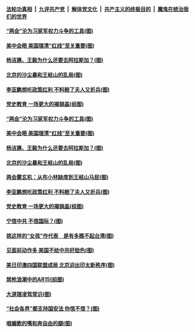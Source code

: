 ####  [法轮功真相](../../../../basic/blob/master/README.md?t=03191001) &nbsp;|&nbsp; [九评共产党](../../../../9ping.md/blob/master/README.md?t=03191001) &nbsp;|&nbsp; [解体党文化](../../../../jtdwh.md/blob/master/README.md?t=03191001)  &nbsp;|&nbsp; [共产主义的终极目的](../../../../gczydzjmd.md/blob/master/README.md?t=03191001) &nbsp;|&nbsp; [魔鬼在统治我们的世界](../../../../mgztzwmdsj.md/blob/master/README.md?t=03191001) 

#### [“两会”沦为习家军权力斗争的工具(图)](../pages/p4/966020.md?t=03191001) 

#### [美中会晤 美国理清“红线”至关重要(图)](../pages/p4/965993.md?t=03191001) 

#### [杨洁篪、王毅为什么还要去阿拉斯加？(图)](../pages/p4/966010.md?t=03191001) 

#### [北京的沙尘暴和王岐山的乱局(图)](../pages/p4/965989.md?t=03191001) 

#### [李亚鹏想吃政策红利 不料赔了夫人又折兵(图)](../pages/p4/965986.md?t=03191001) 

#### [党史教育 一场更大的揭锅盖(组图)](../pages/p4/965934.md?t=03191001) 

#### [“两会”沦为习家军权力斗争的工具(图)](../pages/p4/966020.md?t=03191001) 

#### [美中会晤 美国理清“红线”至关重要(图)](../pages/p4/965993.md?t=03191001) 

#### [杨洁篪、王毅为什么还要去阿拉斯加？(图)](../pages/p4/966010.md?t=03191001) 

#### [北京的沙尘暴和王岐山的乱局(图)](../pages/p4/965989.md?t=03191001) 

#### [两会露玄机：从布小林缺席到王岐山马屁(图)](../pages/p4/965987.md?t=03191001) 

#### [李亚鹏想吃政策红利 不料赔了夫人又折兵(图)](../pages/p4/965986.md?t=03191001) 



#### [党史教育 一场更大的揭锅盖(组图)](../pages/p4/965934.md?t=03191001) 

#### [宁信中共 不信国际？(图)](../pages/p4/965917.md?t=03191001) 

#### [挑这样的“女孩”作代表　是有多瞧不起台湾(图)](../pages/p4/965915.md?t=03191001) 

#### [见面前动作多 美国不给中共好脸色(图)](../pages/p4/965914.md?t=03191001) 

#### [美日印澳四国联盟成局 北京迫出印太新秩序(图)](../pages/p4/965912.md?t=03191001) 




#### [禁枪浪潮中的AR15(组图)](../pages/p4/965804.md?t=03191001) 

#### [大道理凌驾常识(图)](../pages/p4/965795.md?t=03191001) 

#### [“社会各界”都支持国安法 你信不信？(图)](../pages/p4/965794.md?t=03191001) 

#### [唱媚歌的嘴和奔自由的腿(图)](../pages/p4/965793.md?t=03191001) 

